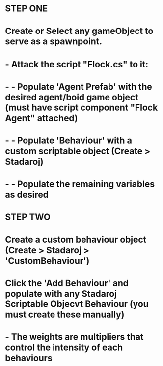 
# STEP ONE #
# Create or Select any gameObject to serve as a spawnpoint.
# - Attack the script "Flock.cs" to it:
# - - Populate 'Agent Prefab' with the desired agent/boid game object (must have script component "Flock Agent" attached)
# - - Populate 'Behaviour' with a custom scriptable object (Create > Stadaroj)
# - - Populate the remaining variables as desired

# STEP TWO #
# Create a custom behaviour object (Create > Stadaroj > 'CustomBehaviour')
# Click the 'Add Behaviour' and populate with any Stadaroj Scriptable Objecvt Behaviour (you must create these manually)
# - The weights are multipliers that control the intensity of each behaviours
